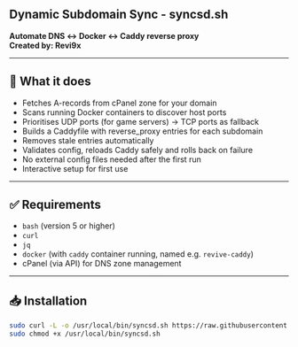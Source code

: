## **Dynamic Subdomain Sync** - syncsd.sh
**Automate DNS ↔ Docker ↔ Caddy reverse proxy**  
**Created by: Revi9x**

---

## 🔧 What it does  
- Fetches A-records from cPanel zone for your domain  
- Scans running Docker containers to discover host ports  
- Prioritises UDP ports (for game servers) → TCP ports as fallback  
- Builds a Caddyfile with reverse_proxy entries for each subdomain  
- Removes stale entries automatically  
- Validates config, reloads Caddy safely and rolls back on failure  
- No external config files needed after the first run  
- Interactive setup for first use  

---

## ✅ Requirements  
- `bash` (version 5 or higher)  
- `curl`  
- `jq`  
- `docker` (with `caddy` container running, named e.g. `revive-caddy`)  
- cPanel (via API) for DNS zone management  

---

## 📥 Installation  
```bash
sudo curl -L -o /usr/local/bin/syncsd.sh https://raw.githubusercontent.com/revi9x/syncsd/main/syncsd.sh
sudo chmod +x /usr/local/bin/syncsd.sh
